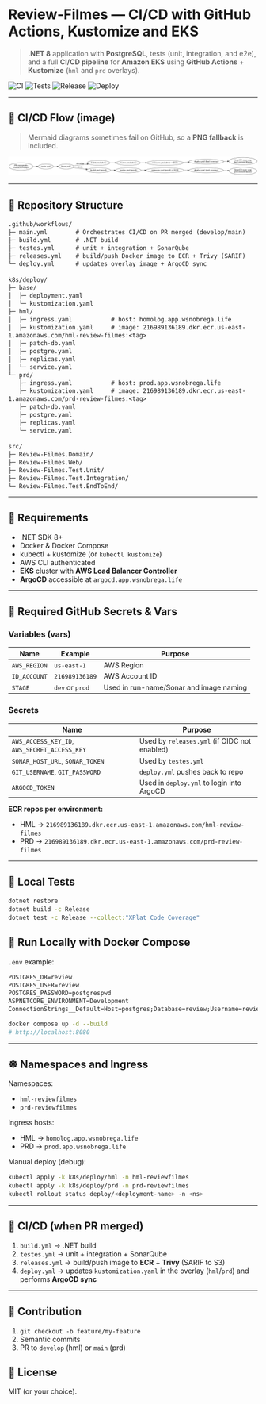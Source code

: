 # Review-Filmes — CI/CD with GitHub Actions, Kustomize and EKS

> **.NET 8** application with **PostgreSQL**, tests (unit, integration, and e2e), and a full **CI/CD pipeline** for **Amazon EKS** using **GitHub Actions** + **Kustomize** (`hml` and `prd` overlays).

![CI](https://github.com/wallafidevops/desafio-actions-eks-kustomize/actions/workflows/main.yml/badge.svg)
![Tests](https://github.com/wallafidevops/desafio-actions-eks-kustomize/actions/workflows/testes.yml/badge.svg)
![Release](https://github.com/wallafidevops/desafio-actions-eks-kustomize/actions/workflows/releases.yml/badge.svg)
![Deploy](https://github.com/wallafidevops/desafio-actions-eks-kustomize/actions/workflows/deploy.yml/badge.svg)

---

## 🚦 CI/CD Flow (image)

> Mermaid diagrams sometimes fail on GitHub, so a **PNG fallback** is included.

![CI/CD Flow](fluxo_cicd.png)

---

## 🌳 Repository Structure

```text
.github/workflows/
├─ main.yml        # Orchestrates CI/CD on PR merged (develop/main)
├─ build.yml       # .NET build
├─ testes.yml      # unit + integration + SonarQube
├─ releases.yml    # build/push Docker image to ECR + Trivy (SARIF)
└─ deploy.yml      # updates overlay image + ArgoCD sync

k8s/deploy/
├─ base/
│  ├─ deployment.yaml
│  └─ kustomization.yaml
├─ hml/
│  ├─ ingress.yaml           # host: homolog.app.wsnobrega.life
│  ├─ kustomization.yaml     # image: 216989136189.dkr.ecr.us-east-1.amazonaws.com/hml-review-filmes:<tag>
│  ├─ patch-db.yaml
│  ├─ postgre.yaml
│  ├─ replicas.yaml
│  └─ service.yaml
└─ prd/
   ├─ ingress.yaml           # host: prod.app.wsnobrega.life
   ├─ kustomization.yaml     # image: 216989136189.dkr.ecr.us-east-1.amazonaws.com/prd-review-filmes:<tag>
   ├─ patch-db.yaml
   ├─ postgre.yaml
   ├─ replicas.yaml
   └─ service.yaml

src/
├─ Review-Filmes.Domain/
├─ Review-Filmes.Web/
├─ Review-Filmes.Test.Unit/
├─ Review-Filmes.Test.Integration/
└─ Review-Filmes.Test.EndToEnd/
```

---

## 🔧 Requirements

- .NET SDK 8+
- Docker & Docker Compose
- kubectl + kustomize (or `kubectl kustomize`)
- AWS CLI authenticated
- **EKS** cluster with **AWS Load Balancer Controller**
- **ArgoCD** accessible at `argocd.app.wsnobrega.life`

---

## 🔐 Required GitHub Secrets & Vars

### Variables (vars)
| Name | Example | Purpose |
|---|---|---|
| `AWS_REGION` | `us-east-1` | AWS Region |
| `ID_ACCOUNT` | `216989136189` | AWS Account ID |
| `STAGE` | `dev` or `prod` | Used in run-name/Sonar and image naming |

### Secrets
| Name | Purpose |
|---|---|
| `AWS_ACCESS_KEY_ID`, `AWS_SECRET_ACCESS_KEY` | Used by `releases.yml` (if OIDC not enabled) |
| `SONAR_HOST_URL`, `SONAR_TOKEN` | Used by `testes.yml` |
| `GIT_USERNAME`, `GIT_PASSWORD` | `deploy.yml` pushes back to repo |
| `ARGOCD_TOKEN` | Used in `deploy.yml` to login into ArgoCD |

**ECR repos per environment:**
- HML → `216989136189.dkr.ecr.us-east-1.amazonaws.com/hml-review-filmes`
- PRD → `216989136189.dkr.ecr.us-east-1.amazonaws.com/prd-review-filmes`

---

## 🧪 Local Tests

```bash
dotnet restore
dotnet build -c Release
dotnet test -c Release --collect:"XPlat Code Coverage"
```

## 🐳 Run Locally with Docker Compose

`.env` example:
```env
POSTGRES_DB=review
POSTGRES_USER=review
POSTGRES_PASSWORD=postgrespwd
ASPNETCORE_ENVIRONMENT=Development
ConnectionStrings__Default=Host=postgres;Database=review;Username=review;Password=postgrespwd
```

```bash
docker compose up -d --build
# http://localhost:8080
```

---

## ☸️ Namespaces and Ingress

Namespaces:
- `hml-reviewfilmes`
- `prd-reviewfilmes`

Ingress hosts:
- HML → `homolog.app.wsnobrega.life`
- PRD → `prod.app.wsnobrega.life`

Manual deploy (debug):
```bash
kubectl apply -k k8s/deploy/hml -n hml-reviewfilmes
kubectl apply -k k8s/deploy/prd -n prd-reviewfilmes
kubectl rollout status deploy/<deployment-name> -n <ns>
```

---

## 🚀 CI/CD (when PR merged)

1. `build.yml` → .NET build
2. `testes.yml` → unit + integration + SonarQube
3. `releases.yml` → build/push image to **ECR** + **Trivy** (SARIF to S3)
4. `deploy.yml` → updates `kustomization.yaml` in the overlay (`hml`/`prd`) and performs **ArgoCD sync**

---

## 👥 Contribution

1. `git checkout -b feature/my-feature`
2. Semantic commits
3. PR to `develop` (hml) or `main` (prd)

## 📄 License

MIT (or your choice).
